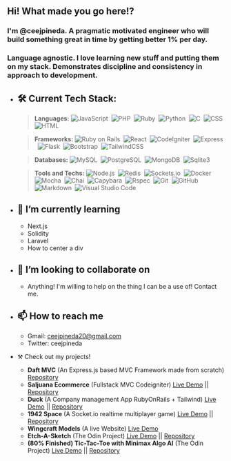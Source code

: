 ## Hi! What made you go here!?

### I'm @ceejpineda. A pragmatic motivated engineer who will build something great in time by getting better 1% per day.

### Language agnostic. I love learning new stuff and putting them on my stack. Demonstrates discipline and consistency in approach to development.


- 🛠 Current Tech Stack:
  --- 
  >**Languages:**
    ![JavaScript](https://img.shields.io/badge/-JavaScript-05122A?style=flat&logo=javascript)&nbsp;
    ![PHP](https://img.shields.io/badge/-PHP-05122A?style=flat&logo=php&logoColor=777BB4)&nbsp;
    ![Ruby](https://img.shields.io/badge/-Ruby-05122A?style=flat&logo=ruby&logoColor=FF0000)&nbsp;
    ![Python](https://img.shields.io/badge/-Python-05122A?style=flat&logo=python)&nbsp;
    ![C](https://img.shields.io/badge/-C-05122A?style=flat&logo=C&logoColor=A8B9CC)&nbsp;
    ![CSS](https://img.shields.io/badge/-CSS-05122A?style=flat&logo=CSS3&logoColor=1572B6)&nbsp;
    ![HTML](https://img.shields.io/badge/-HTML-05122A?style=flat&logo=HTML5)&nbsp;
   
  >**Frameworks:**
    ![Ruby on Rails](https://img.shields.io/badge/-Ruby%20On%20Rails-05122A?style=flat&logo=ruby-on-rails&logoColor=FF0000)&nbsp;
    ![React](https://img.shields.io/badge/-React-05122A?style=flat&logo=react)&nbsp;
    ![CodeIgniter](https://img.shields.io/badge/-CodeIgniter-05122A?style=flat&logo=codeigniter&logoColor=EF4223)&nbsp;
    ![Express](https://img.shields.io/badge/-Express-05122A?style=flat&logo=express)&nbsp;
    ![Flask](https://img.shields.io/badge/-Flask-05122A?style=flat&logo=flask)&nbsp;
    ![Bootstrap](https://img.shields.io/badge/-Bootstrap-05122A?style=flat&logo=bootstrap&logoColor=563D7C)&nbsp;
    ![TailwindCSS](https://img.shields.io/badge/-TailwindCss-05122A?style=flat&logo=tailwindcss&logoColor=3490dc)&nbsp;
    
  >**Databases:**
    ![MySQL](https://img.shields.io/badge/-MySQL-05122A?style=flat&logo=mysql&logoColor=4479A1)&nbsp;
    ![PostgreSQL](https://img.shields.io/badge/-PostgreSQL-05122A?style=flat&logo=postgresql&logoColor=4169E1)&nbsp;
    ![MongoDB](https://img.shields.io/badge/-MongoDB-05122A?style=flat&logo=mongodb&logoColor=47A248)&nbsp;
    ![Sqlite3](https://img.shields.io/badge/-Sqlite3-05122A?style=flat&logo=sqlite&logoColor=003B57)&nbsp;
    
  >**Tools and Techs:**
    ![Node.js](https://img.shields.io/badge/-Node.js-05122A?style=flat&logo=node.js)&nbsp;
    ![Redis](https://img.shields.io/badge/-Redis-05122A?style=flat&logo=redis&logoColor=DC382D)&nbsp;
    ![Sockets.io](https://img.shields.io/badge/-Socket.io-05122A?style=flat&logo=socket.io&logoColor=010101)&nbsp;
    ![Docker](https://img.shields.io/badge/-Docker-05122A?style=flat&logo=docker&logoColor=2496ED)&nbsp;
    ![Mocha](https://img.shields.io/badge/-Mocha-05122A?style=flat&logo=mocha&logoColor=8D6748)&nbsp;
    ![Chai](https://img.shields.io/badge/-Chai-05122A?style=flat&logo=chai&logoColor=A30701)&nbsp;
    ![Capybara](https://img.shields.io/badge/-Capybara-05122A?style=flat&logo=docker&logoColor=2496ED)&nbsp;
    ![Rspec](https://img.shields.io/badge/-Rspec-05122A?style=flat&logo=docker&logoColor=2496ED)&nbsp;
    ![Git](https://img.shields.io/badge/-Git-05122A?style=flat&logo=git)&nbsp;
    ![GitHub](https://img.shields.io/badge/-GitHub-05122A?style=flat&logo=github)&nbsp;
    ![Markdown](https://img.shields.io/badge/-Markdown-05122A?style=flat&logo=markdown)&nbsp;
    ![Visual Studio Code](https://img.shields.io/badge/-Visual%20Studio%20Code-05122A?style=flat&logo=visual-studio-code&logoColor=007ACC)&nbsp;


- 🌱 I’m currently learning
  - 
  - Next.js
  - Solidity
  - Laravel
  - How to center a div
 
- 💞️ I’m looking to collaborate on
  -
  - Anything! I'm willing to help on the thing I can be a use of! Contact me. 


- 📫 How to reach me
  - 
  - Gmail: ceejpineda20@gmail.com
  - Twitter: ceejpineda

- ⚒️ Check out my projects!
  - **Daft MVC** (An Express.js based MVC Framework made from scratch) [Repository](https://github.com/ceejpineda/Daft-MVC)
  - **Saljuana Ecommerce** (Fullstack MVC Codeigniter) [Live Demo](https://www.youtube.com/watch?v=B_ocxSPGXdk) || [Repository](https://github.com/ceejpineda/Saljuana-ECommerce)
  - **Duck** (A Company management App RubyOnRails + Tailwind) [Live Demo](https://youtu.be/wEby6ISwd3I) || [Repository](https://github.com/ceejpineda/duck-v3)
  - **1942 Space** (A Socket.io realtime multiplayer game) [Live Demo](https://www.youtube.com/watch?v=KsYXfoGv4QY) || [Repository](https://github.com/ceejpineda/V88-1942)
  - **Wingcraft Models** (A live Website) [Live Demo](https://www.wingcraftmodels.com)
  - **Etch-A-Sketch** (The Odin Project) [Live Demo](https://ceejpineda.github.io/Etch-A-Sketch/) || [Repository](https://github.com/ceejpineda/Etch-A-Sketch)
  - **(80% Finished) Tic-Tac-Toe with Minimax Algo AI** (The Odin Project) [Live Demo](https://ceejpineda.github.io/Tic-Tac-Toe-AI/) || [Repository](https://github.com/ceejpineda/Tic-Tac-Toe-AI)


<!---
ceejpineda/ceejpineda is a ✨ special ✨ repository because its `README.md` (this file) appears on your GitHub profile.
You can click the Preview link to take a look at your changes.
--->
